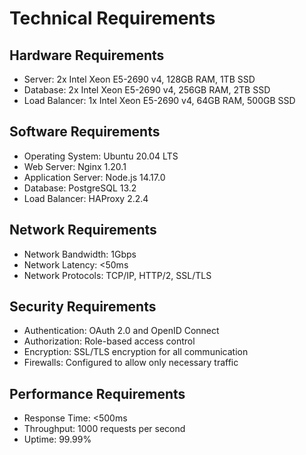 # Technical Requirements

## Hardware Requirements

* Server: 2x Intel Xeon E5-2690 v4, 128GB RAM, 1TB SSD
* Database: 2x Intel Xeon E5-2690 v4, 256GB RAM, 2TB SSD
* Load Balancer: 1x Intel Xeon E5-2690 v4, 64GB RAM, 500GB SSD

## Software Requirements

* Operating System: Ubuntu 20.04 LTS
* Web Server: Nginx 1.20.1
* Application Server: Node.js 14.17.0
* Database: PostgreSQL 13.2
* Load Balancer: HAProxy 2.2.4

## Network Requirements

* Network Bandwidth: 1Gbps
* Network Latency: <50ms
* Network Protocols: TCP/IP, HTTP/2, SSL/TLS

## Security Requirements

* Authentication: OAuth 2.0 and OpenID Connect
* Authorization: Role-based access control
* Encryption: SSL/TLS encryption for all communication
* Firewalls: Configured to allow only necessary traffic

## Performance Requirements

* Response Time: <500ms
* Throughput: 1000 requests per second
* Uptime: 99.99%
